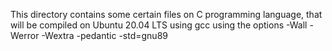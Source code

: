This directory contains some certain files on C programming language, that will be compiled on Ubuntu 20.04 LTS using gcc using the options -Wall -Werror -Wextra -pedantic -std=gnu89
